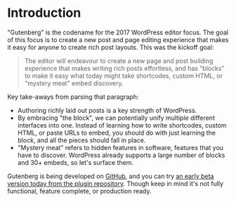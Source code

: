# Introduction

"Gutenberg" is the codename for the 2017 WordPress editor focus. The goal of this focus is to create a new post and page editing experience that makes it easy for anyone to create rich post layouts. This was the kickoff goal:

> The editor will endeavour to create a new page and post building experience that makes writing rich posts effortless, and has “blocks” to make it easy what today might take shortcodes, custom HTML, or “mystery meat” embed discovery.

Key take-aways from parsing that paragraph:

- Authoring richly laid out posts is a key strength of WordPress.
- By embracing "the block", we can potentially unify multiple different interfaces into one. Instead of learning how to write shortcodes, custom HTML, or paste URLs to embed, you should do with just learning the block, and all the pieces should fall in place.
- "Mystery meat" refers to hidden features in software, features that you have to discover. WordPress already supports a large number of blocks and 30+ embeds, so let's surface them.

Gutenberg is being developed on [GitHub](https://github.com/WordPress/gutenberg), and you can try [an early beta version today from the plugin repository](https://wordpress.org/plugins/gutenberg/). Though keep in mind it's not fully functional, feature complete, or production ready.

